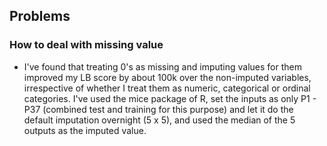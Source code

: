 ## Problems

### How to deal with missing value
- I've found that treating 0's as missing and imputing values for them improved my LB score by about 100k over the non-imputed variables, irrespective of whether I treat them as numeric, categorical or ordinal categories.
I've used the mice package of R, set the inputs as only P1 - P37 (combined test and training for this purpose) and let it do the default imputation overnight (5 x 5), and used the median of the 5 outputs as the imputed value.
